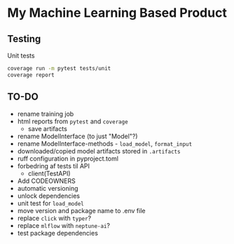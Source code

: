 # My Machine Learning Based Product

## Testing

Unit tests 

```bash
coverage run -m pytest tests/unit
coverage report
```

## TO-DO
- rename training job
- html reports from `pytest` and `coverage`
    - save artifacts
- rename ModelInterface (to just "Model"?)
- rename ModelInterface-methods - `load_model`, `format_input`
- downloaded/copied model artifacts stored in `.artifacts`
- ruff configuration in pyproject.toml
- forbedring af tests til API
    - client(TestAPI)
- Add CODEOWNERS
- automatic versioning
- unlock dependencies
- unit test for `load_model`
- move version and package name to .env file
- replace `click` with `typer`?
- replace `mlflow` with `neptune-ai`?
- test package dependencies
